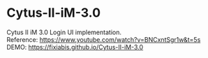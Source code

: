 # Cytus-II-iM-3.0

Cytus II iM 3.0 Login UI implementation.  
Reference: https://www.youtube.com/watch?v=BNCxntSgr1w&t=5s  
DEMO: https://fixiabis.github.io/Cytus-II-iM-3.0  
